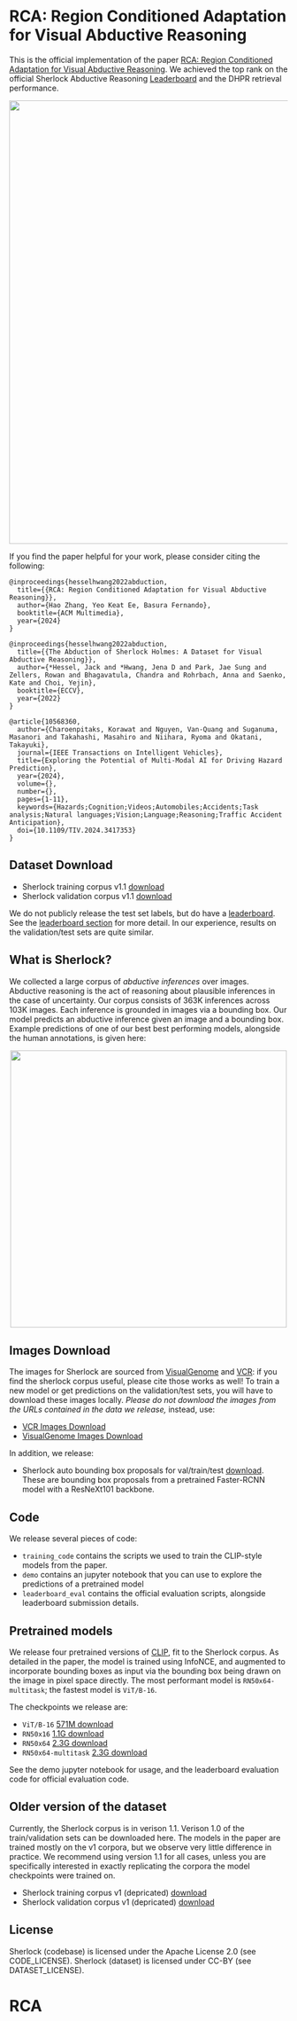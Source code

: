 # RCA: Region Conditioned Adaptation for Visual Abductive Reasoning

This is the official implementation of the paper [RCA: Region Conditioned Adaptation for Visual Abductive Reasoning](https://arxiv.org/pdf/2303.10428). We achieved the top rank on the official Sherlock Abductive Reasoning [Leaderboard](https://leaderboard.allenai.org/sherlock/submissions/public) and the DHPR retrieval performance.

<div align="center">
  <img src="demo/tokshift.PNG" width="800px"/>
</div>


If you find the paper helpful for your work, please consider citing the following:

```
@inproceedings{hesselhwang2022abduction,
  title={{RCA: Region Conditioned Adaptation for Visual Abductive Reasoning}},
  author={Hao Zhang, Yeo Keat Ee, Basura Fernando},
  booktitle={ACM Multimedia},
  year={2024}
}
```

```
@inproceedings{hesselhwang2022abduction,
  title={{The Abduction of Sherlock Holmes: A Dataset for Visual Abductive Reasoning}},
  author={*Hessel, Jack and *Hwang, Jena D and Park, Jae Sung and Zellers, Rowan and Bhagavatula, Chandra and Rohrbach, Anna and Saenko, Kate and Choi, Yejin},
  booktitle={ECCV},
  year={2022}
}
```

```
@article{10568360,
  author={Charoenpitaks, Korawat and Nguyen, Van-Quang and Suganuma, Masanori and Takahashi, Masahiro and Niihara, Ryoma and Okatani, Takayuki},
  journal={IEEE Transactions on Intelligent Vehicles}, 
  title={Exploring the Potential of Multi-Modal AI for Driving Hazard Prediction}, 
  year={2024},
  volume={},
  number={},
  pages={1-11},
  keywords={Hazards;Cognition;Videos;Automobiles;Accidents;Task analysis;Natural languages;Vision;Language;Reasoning;Traffic Accident Anticipation},
  doi={10.1109/TIV.2024.3417353}
}

```
## Dataset Download

- Sherlock training corpus v1.1 [download](https://storage.googleapis.com/ai2-mosaic-public/projects/sherlock/data/sherlock_train_v1_1.json.zip)
- Sherlock validation corpus v1.1 [download](https://storage.googleapis.com/ai2-mosaic-public/projects/sherlock/data/sherlock_val_with_split_idxs_v1_1.json.zip)

We do not publicly release the test set labels, but do have a
[leaderboard](https://leaderboard.allenai.org/sherlock/). See the [leaderboard section](https://github.com/allenai/sherlock/tree/main/leaderboard_eval)
for more detail. In our experience, results on the validation/test sets are quite similar.


## What is Sherlock?

We collected a large corpus of *abductive inferences* over
images. Abductive reasoning is the act of reasoning about plausible
inferences in the case of uncertainty. Our corpus consists of 363K
inferences across 103K images. Each inference is grounded in images
via a bounding box. Our model predicts an abductive inference given
an image and a bounding box. Example predictions of one of our
best best performing models, alongside the human annotations,
is given here:

<p align="center">
  <img src="images/fig1.jpg" width=500px>
</p>


## Images Download

The images for Sherlock are sourced from
[VisualGenome](https://visualgenome.org/api/v0/api_home.html) and
[VCR](https://visualcommonsense.com/download/): if you find the
sherlock corpus useful, please cite those works as well! To train a
new model or get predictions on the validation/test sets, you will
have to download these images locally. *Please do not download the
images from the URLs contained in the data we release,* instead, use:

- [VCR Images Download](https://visualcommonsense.com/download/)
- [VisualGenome Images Download](https://visualgenome.org/api/v0/api_home.html)


In addition, we release:

- Sherlock auto bounding box proposals for val/train/test
[download](https://storage.googleapis.com/ai2-mosaic-public/projects/sherlock/data/image_url2auto_bboxes.json.zip). These
are bounding box proposals from a pretrained Faster-RCNN model with a
ResNeXt101 backbone.

## Code

We release several pieces of code:

- `training_code` contains the scripts we used to train the CLIP-style models from the paper.
- `demo` contains an jupyter notebook that you can use to explore the predictions of a pretrained model
- `leaderboard_eval` contains the official evaluation scripts, alongside leaderboard submission details.

## Pretrained models

We release four pretrained versions of
[CLIP](https://arxiv.org/abs/2103.00020), fit to the Sherlock
corpus. As detailed in the paper, the model is trained using InfoNCE,
and augmented to incorporate bounding boxes as input via the bounding
box being drawn on the image in pixel space directly. The most performant
model is `RN50x64-multitask`; the fastest model is `ViT/B-16`.

The checkpoints we release are:

- `ViT/B-16` [571M download](https://storage.googleapis.com/ai2-mosaic-public/projects/sherlock/pretrained_models/model%3DViT-B16~batch%3D512~warmup%3D500~lr%3D1e-05~valloss%3D0.0000~highlightbbox~widescreen_STEP%3D1800.pt)
- `RN50x16` [1.1G download](https://storage.googleapis.com/ai2-mosaic-public/projects/sherlock/pretrained_models/model%3DRN50x16~batch%3D200~warmup%3D500~lr%3D1e-05~valloss%3D0.0000~highlightbbox~widescreen_STEP%3D4500.pt)
- `RN50x64` [2.3G download](https://storage.googleapis.com/ai2-mosaic-public/projects/sherlock/pretrained_models/model%3DRN50x64~batch%3D64~warmup%3D1000~lr%3D1e-05~valloss%3D0.0000~highlightbbox~widescreen_STEP%3D15600.pt)
- `RN50x64-multitask` [2.3G download](https://storage.googleapis.com/ai2-mosaic-public/projects/sherlock/pretrained_models/model%3DRN50x64~batch%3D64~warmup%3D1000~lr%3D1e-05~valloss%3D0.0000~randomclueinfhighlightbbox~widescreen_STEP%3D25200.pt)

See the demo jupyter notebook for usage, and the leaderboard
evaluation code for official evaluation code.

## Older version of the dataset

Currently, the Sherlock corpus is in verison 1.1. Verison 1.0 of the
train/validation sets can be downloaded here. The models in the paper
are trained mostly on the v1 corpora, but we observe very little
difference in practice. We recommend using version 1.1 for all cases,
unless you are specifically interested in exactly replicating the
corpora the model checkpoints were trained on.

- Sherlock training corpus v1 (depricated) [download](https://storage.googleapis.com/ai2-mosaic-public/projects/sherlock/data/sherlock_train_v1.json.zip)
- Sherlock validation corpus v1 (depricated) [download](https://storage.googleapis.com/ai2-mosaic-public/projects/sherlock/data/sherlock_val_with_split_idxs_v1.json.zip)


## License

Sherlock (codebase) is licensed under the Apache License 2.0 (see CODE_LICENSE).
Sherlock (dataset) is licensed under CC-BY (see DATASET_LICENSE).


# RCA
